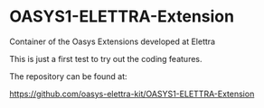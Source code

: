 # OASYS1-ELETTRA-Extension
Container of the Oasys Extensions developed at Elettra 

This is just a first test to try out the coding features. 

The repository can be found at: 

https://github.com/oasys-elettra-kit/OASYS1-ELETTRA-Extension
